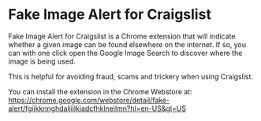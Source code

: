 # Fake Image Alert for Craigslist

Fake Image Alert for Craigslist is a Chrome extension that will indicate whether a given image can be found elsewhere on the internet. If so, you can with one click open the Google Image Search to discover where the image is being used.

This is helpful for avoiding fraud, scams and trickery when using Craigslist.

You can install the extension in the Chrome Webstore at:
https://chrome.google.com/webstore/detail/fake-alert/fgijkknnghdaljiilkiadcfhklneilmn?hl=en-US&gl=US

